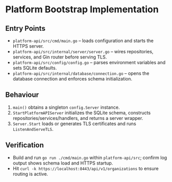 # Platform Bootstrap Implementation

## Entry Points

- `platform-api/src/cmd/main.go` – loads configuration and starts the HTTPS server.
- `platform-api/src/internal/server/server.go` – wires repositories, services, and Gin router before serving TLS.
- `platform-api/src/config/config.go` – parses environment variables and sets SQLite defaults.
- `platform-api/src/internal/database/connection.go` – opens the database connection and enforces schema initialization.

## Behaviour

1. `main()` obtains a singleton `config.Server` instance.
2. `StartPlatformAPIServer` initializes the SQLite schema, constructs repositories/services/handlers, and returns a server wrapper.
3. `Server.Start` loads or generates TLS certificates and runs `ListenAndServeTLS`.

## Verification

- Build and run `go run ./cmd/main.go` within `platform-api/src`; confirm log output shows schema load and HTTPS startup.
- Hit `curl -k https://localhost:8443/api/v1/organizations` to ensure routing is active.
